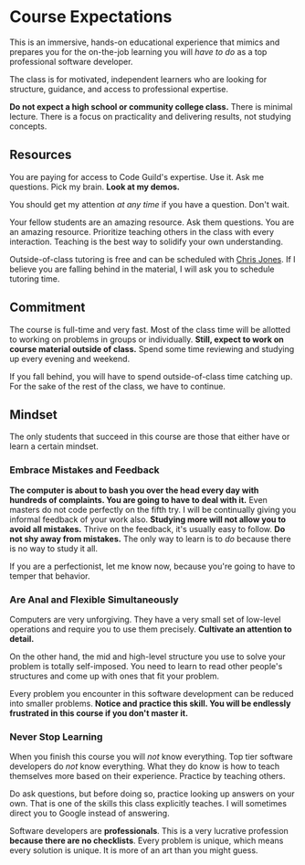 # Course Expectations

This is an immersive, hands-on educational experience that mimics and prepares you for the on-the-job learning you will _have to do_ as a top professional software developer.

The class is for motivated, independent learners who are looking for structure, guidance, and access to professional expertise.

**Do not expect a high school or community college class.**
There is minimal lecture.
There is a focus on practicality and delivering results, not studying concepts.

## Resources

You are paying for access to Code Guild's expertise.
Use it.
Ask me questions.
Pick my brain.
**Look at my demos.**

You should get my attention _at any time_ if you have a question.
Don't wait.

Your fellow students are an amazing resource.
Ask them questions.
You are an amazing resource.
Prioritize teaching others in the class with every interaction.
Teaching is the best way to solidify your own understanding.

Outside-of-class tutoring is free and can be scheduled with [Chris Jones](mailto:chris@pdxcodeguild.com).
If I believe you are falling behind in the material, I will ask you to schedule tutoring time.

## Commitment

The course is full-time and very fast.
Most of the class time will be allotted to working on problems in groups or individually.
**Still, expect to work on course material outside of class.**
Spend some time reviewing and studying up every evening and weekend.

If you fall behind, you will have to spend outside-of-class time catching up.
For the sake of the rest of the class, we have to continue.

## Mindset

The only students that succeed in this course are those that either have or learn a certain mindset.

### Embrace Mistakes and Feedback

**The computer is about to bash you over the head every day with hundreds of complaints.
You are going to have to deal with it.**
Even masters do not code perfectly on the fifth try.
I will be continually giving you informal feedback of your work also.
**Studying more will not allow you to avoid all mistakes.**
Thrive on the feedback, it's usually easy to follow.
**Do not shy away from mistakes.**
The only way to learn is to _do_ because there is no way to study it all.

If you are a perfectionist, let me know now, because you're going to have to temper that behavior.

### Are Anal and Flexible Simultaneously

Computers are very unforgiving.
They have a very small set of low-level operations and require you to use them precisely.
**Cultivate an attention to detail.**

On the other hand, the mid and high-level structure you use to solve your problem is totally self-imposed.
You need to learn to read other people's structures and come up with ones that fit your problem.

Every problem you encounter in this software development can be reduced into smaller problems.
**Notice and practice this skill.
You will be endlessly frustrated in this course if you don't master it.**

### Never Stop Learning

When you finish this course you will _not_ know everything.
Top tier software developers do _not_ know everything.
What they do know is how to teach themselves more based on their experience.
Practice by teaching others.

Do ask questions, but before doing so, practice looking up answers on your own.
That is one of the skills this class explicitly teaches.
I will sometimes direct you to Google instead of answering.

Software developers are **professionals**.
This is a very lucrative profession **because there are no checklists**.
Every problem is unique, which means every solution is unique.
It is more of an art than you might guess.

